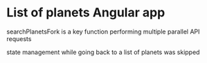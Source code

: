 # List of planets Angular app

searchPlanetsFork is a key function performing multiple parallel API requests

state management while going back to a list of planets was skipped
